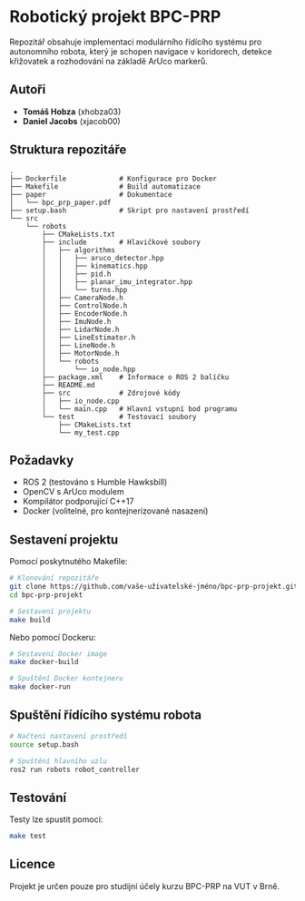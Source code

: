 # Robotický projekt BPC-PRP

Repozitář obsahuje implementaci modulárního řídícího systému pro autonomního robota, který je schopen navigace v koridorech, detekce křižovatek a rozhodování na základě ArUco markerů.

## Autoři

- **Tomáš Hobza** (xhobza03)
- **Daniel Jacobs** (xjacob00)

## Struktura repozitáře

```
.
├── Dockerfile             # Konfigurace pro Docker
├── Makefile               # Build automatizace
├── paper                  # Dokumentace
│   └── bpc_prp_paper.pdf
├── setup.bash             # Skript pro nastavení prostředí
└── src
    └── robots
        ├── CMakeLists.txt
        ├── include        # Hlavičkové soubory
        │   ├── algorithms
        │   │   ├── aruco_detector.hpp
        │   │   ├── kinematics.hpp
        │   │   ├── pid.h
        │   │   ├── planar_imu_integrator.hpp
        │   │   └── turns.hpp
        │   ├── CameraNode.h
        │   ├── ControlNode.h
        │   ├── EncoderNode.h
        │   ├── ImuNode.h
        │   ├── LidarNode.h
        │   ├── LineEstimator.h
        │   ├── LineNode.h
        │   ├── MotorNode.h
        │   └── robots
        │       └── io_node.hpp
        ├── package.xml    # Informace o ROS 2 balíčku
        ├── README.md
        ├── src            # Zdrojové kódy
        │   ├── io_node.cpp
        │   └── main.cpp   # Hlavní vstupní bod programu
        └── test           # Testovací soubory
            ├── CMakeLists.txt
            └── my_test.cpp
```

## Požadavky

- ROS 2 (testováno s Humble Hawksbill)
- OpenCV s ArUco modulem
- Kompilátor podporující C++17
- Docker (volitelné, pro kontejnerizované nasazení)

## Sestavení projektu

Pomocí poskytnutého Makefile:

```bash
# Klonování repozitáře
git clone https://github.com/vaše-uživatelské-jméno/bpc-prp-projekt.git
cd bpc-prp-projekt

# Sestavení projektu
make build
```

Nebo pomocí Dockeru:

```bash
# Sestavení Docker image
make docker-build

# Spuštění Docker kontejneru
make docker-run
```

## Spuštění řídícího systému robota

```bash
# Načtení nastavení prostředí
source setup.bash

# Spuštění hlavního uzlu
ros2 run robots robot_controller
```

## Testování

Testy lze spustit pomocí:

```bash
make test
```

## Licence

Projekt je určen pouze pro studijní účely kurzu BPC-PRP na VUT v Brně.
